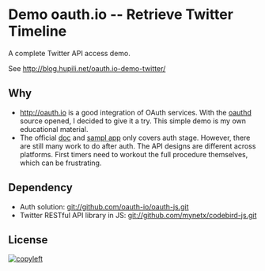 # Demo oauth.io -- Retrieve Twitter Timeline

A complete Twitter API access demo.

See <http://blog.hupili.net/oauth.io-demo-twitter/>

## Why

   * <http://oauth.io> is a good integration of OAuth services.
   With the [oauthd](https://github.com/oauth-io/oauthd) source opened,
   I decided to give it a try.
   This simple demo is my own educational material.
   * The official [doc](https://oauth.io/#/docs)
   and [sampl app](http://oauth-io.github.io/oauth-js/)
   only covers auth stage.
   However, there are still many work to do after auth.
   The API designs are different across platforms.
   First timers need to workout the full procedure themselves, which can be frustrating.

## Dependency

   * Auth solution: <git://github.com/oauth-io/oauth-js.git>
   * Twitter RESTful API library in JS: <git://github.com/mynetx/codebird-js.git>

## License

[![copyleft](http://unlicense.org/pd-icon.png)](http://unlicense.org)
